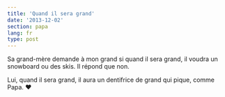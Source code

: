 ```yaml
---
title: 'Quand il sera grand'
date: '2013-12-02'
section: papa
lang: fr
type: post
---
```


Sa grand-mère demande à mon grand si quand il sera grand, il voudra un snowboard ou des skis. Il répond que non.

Lui, quand il sera grand, il aura un dentifrice de grand qui pique, comme Papa. ♥
